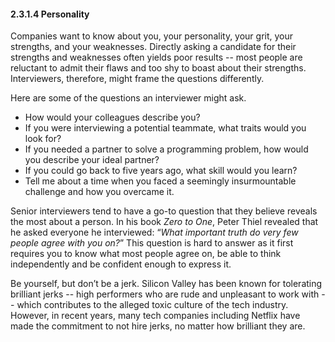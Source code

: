 #### 2.3.1.4 Personality

Companies want to know about you, your personality, your grit, your strengths, and your weaknesses. Directly asking a candidate for their strengths and weaknesses often yields poor results -- most people are reluctant to admit their flaws and too shy to boast about their strengths. Interviewers, therefore, might frame the questions differently.

Here are some of the questions an interviewer might ask.

*   How would your colleagues describe you?
*   If you were interviewing a potential teammate, what traits would you look for?
*   If you needed a partner to solve a programming problem, how would you describe your ideal partner?
*   If you could go back to five years ago, what skill would you learn?
*   Tell me about a time when you faced a seemingly insurmountable challenge and how you overcame it.

Senior interviewers tend to have a go-to question that they believe reveals the most about a person. In his book _Zero to One_, Peter Thiel revealed that he asked everyone he interviewed: “_What important truth do very few people agree with you on?_” This question is hard to answer as it first requires you to know what most people agree on, be able to think independently and be confident enough to express it.

Be yourself, but don’t be a jerk. Silicon Valley has been known for tolerating brilliant jerks -- high performers who are rude and unpleasant to work with -- which contributes to the alleged toxic culture of the tech industry. However, in recent years, many tech companies including Netflix have made the commitment to not hire jerks, no matter how brilliant they are.
